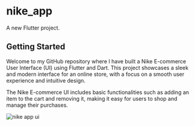 # nike_app

A new Flutter project.

## Getting Started

Welcome to my GitHub repository where I have built a Nike E-commerce User Interface (UI) using Flutter and Dart. This project showcases a sleek and modern interface for an online store, with a focus on a smooth user experience and intuitive design.

The Nike E-commerce UI includes basic functionalities such as adding an item to the cart and removing it, making it easy for users to shop and manage their purchases.

![nike app ui](https://user-images.githubusercontent.com/49684285/226085394-080231e1-2911-4a70-995c-727c5bcbd65a.png)

